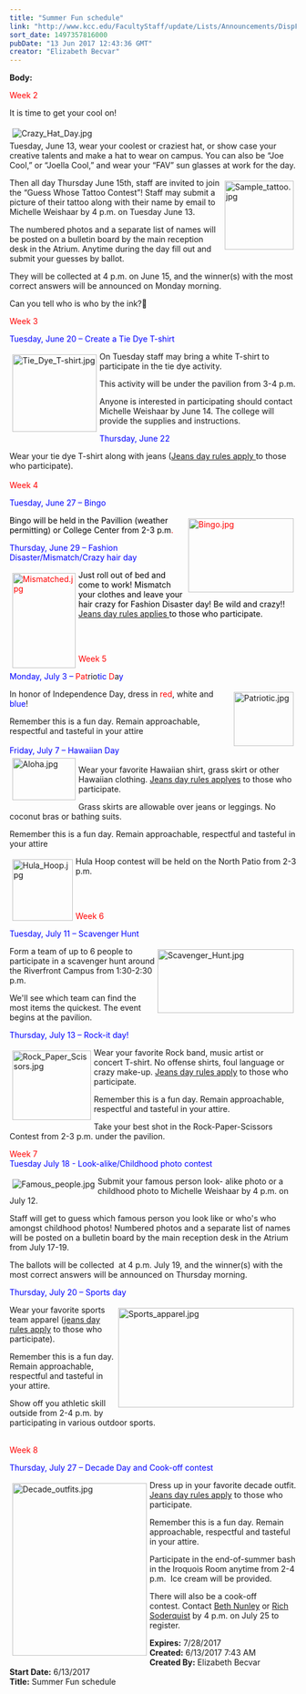 ```yaml
---
title: "Summer Fun schedule"
link: "http://www.kcc.edu/FacultyStaff/update/Lists/Announcements/DispForm.aspx?ID=2455"
sort_date: 1497357816000
pubDate: "13 Jun 2017 12:43:36 GMT"
creator: "Elizabeth Becvar"
---
```


<div><b>Body:</b> <div class="ExternalClass54D7A62FF2F347049ADDACD61A0F2C02"><p style="color:red">Week 2</p>
<p>It is time to get your cool on!</p>
<p><img alt="Crazy_Hat_Day.jpg" src="/FacultyStaff/update/Documents/Crazy_Hat_Day.jpg" style="margin:5px" /><br />Tuesday, June 13, wear your coolest or craziest hat, or show case your creative talents and make a hat to wear on campus. You can also be “Joe Cool,” or “Joella Cool,” and wear your “FAV” sun glasses at work for the day. </p>
<p><img width="337" height="336" alt="Sample_tattoo.jpg" src="/FacultyStaff/update/Documents/Sample_tattoo.jpg" style="height:121px;width:121px;vertical-align:auto;float:right;margin:5px" />Then all day Thursday June 15th, staff are invited to join the “Guess Whose Tattoo Contest”! Staff may submit a picture of their tattoo along with their name by email to Michelle Weishaar by 4 p.m. on Tuesday June 13. </p>
<p>The numbered photos and a separate list of names will be posted on a bulletin board by the main reception desk in the Atrium. Anytime during the day fill out and submit your guesses by ballot. </p>
<p>They will be collected at 4 p.m. on June 15, and the winner(s) with the most correct answers will be announced on Monday morning.</p>
<p>Can you tell who is who by the ink?</p>
<p><span style="color:red">​Week 3</span></p></div>
<div class="ExternalClass734CB79D3541424DBE14E5697C917909"><p><span style="color:red"></span><span style="color:blue">Tuesday, June 20 – Create a Tie Dye T-shirt</span></p>
<p><img width="369" height="335" alt="Tie_Dye_T-shirt.jpg" src="/FacultyStaff/update/Documents/Tie_Dye_T-shirt.jpg" style="height:136px;width:148px;vertical-align:auto;float:left;margin:5px" />On Tuesday staff may bring a white T-shirt to participate in the tie dye activity.  </p>
<p>This activity will be under the pavilion from 3-4 p.m. </p>
<p>Anyone is interested in participating should contact Michelle Weishaar by June 14. The college will provide the supplies and instructions.</p>
<p style="color:blue">Thursday, June 22</p>
<p>Wear your tie dye T-shirt along with jeans (<a href="/FacultyStaff/update/Documents/CasualDenimGuidelines.pdf">Jeans day rules apply </a>to those who participate).  <br /> <br /><span style="color:red">Week 4</span></p></div>
<div class="ExternalClassB402F19ACF1747B6ACB32EB8BF1BD421"><p style="color:red"><span style="color:blue">Tuesday, June 27 – Bingo</span></p>
<p style="color:red"><img width="448" height="315" alt="Bingo.jpg" src="/FacultyStaff/update/Documents/Bingo.jpg" style="height:130px;width:185px;vertical-align:auto;float:right;margin:5px" /><span style="color:#000000">Bingo will be held in the Pavillion (weather permitting) or College Center from 2-3 p.m</span>.  </p>
<p style="color:red"><span style="color:blue">Thursday, June 29 – Fashion Disaster/Mismatch/Crazy hair day</span></p>
<p style="color:red"><img width="200" height="299" alt="Mismatched.jpg" src="/FacultyStaff/update/Documents/Mismatched.jpg" style="height:167px;width:111px;vertical-align:auto;float:left;margin:5px" /><span style="color:#000000">Just roll out of bed and come to work! Mismatch your clothes and leave your hair crazy for Fashion Disaster day! Be wild and crazy!! </span><a href="/FacultyStaff/update/Documents/CasualDenimGuidelines.pdf">Jeans day rules applies </a><span style="color:#000000">to those who participate.</span><br /><br /></p>
<p style="color:red"> </p>
<p style="color:red">Week 5</p></div>
<div class="ExternalClass790FA6EFAB3E49DF99C8F2E4097F26F0"><p>​<span style="color:blue">Monday, July 3 –</span> <span style="color:red">Pat</span>rio<span style="color:blue">tic</span> <span style="color:red">D</span>a<span style="color:blue">y</span></p>
<span style="color:blue"></span><p><img width="246" height="221" alt="Patriotic.jpg" src="/FacultyStaff/update/Documents/Patriotic.jpg" style="height:95px;width:105px;vertical-align:auto;float:right;margin:5px" />In honor of Independence Day, dress in <span style="color:red">red</span>, white and <span style="color:blue">blue</span>!  </p>
<p><strong></strong>Remember this is a fun day. Remain approachable, respectful and tasteful in your attire<br /><br /><span style="color:blue">Friday, July 7 – Hawaiian Day</span><br /><img width="337" height="223" alt="Aloha.jpg" src="/FacultyStaff/update/Documents/Aloha.jpg" style="height:74px;width:111px;vertical-align:auto;float:left;margin:5px" /><br />Wear your favorite Hawaiian shirt, grass skirt or other Hawaiian clothing. <a href="/FacultyStaff/update/Documents/CasualDenimGuidelines.pdf">Jeans day rules applyes</a> to those who participate. </p>
<p>Grass skirts are allowable over jeans or leggings. No coconut bras or bathing suits.</p>
<p>Remember this is a fun day. Remain approachable, respectful and tasteful in your attire</p>
<p><img width="149" height="153" alt="Hula_Hoop.jpg" src="/FacultyStaff/update/Documents/Hula_Hoop.jpg" style="height:108px;width:106px;vertical-align:auto;float:left;margin:5px" />Hula Hoop contest will be held on the North Patio from 2-3 p.m. <br /><br /></p>
<p> </p>
<p style="color:red">Week 6</p></div>
<div class="ExternalClass42D522C04E474BD2B403306EF055E7B6"><p>​<span style="color:blue">Tuesday, July 11 – Scavenger Hunt</span></p>
<p><img width="331" height="155" alt="Scavenger_Hunt.jpg" src="/FacultyStaff/update/Documents/Scavenger_Hunt.jpg" style="height:112px;width:239px;vertical-align:auto;float:right;margin:5px" />Form a team of up to 6 people to participate in a scavenger hunt around the Riverfront Campus from 1:30-2:30 p.m.</p>
<p>We'll see which team can find the most items the quickest. The event begins at the pavilion.</p>
<p><span style="color:blue">Thursday, July 13 – Rock-it day!</span></p>
<p><img width="213" height="187" alt="Rock_Paper_Scissors.jpg" src="/FacultyStaff/update/Documents/Rock_Paper_Scissors.jpg" style="height:122px;width:138px;vertical-align:auto;float:left;margin:5px" />Wear your favorite Rock band, music artist or concert T-shirt. No offense shirts, foul language or crazy make-up. <a href="/FacultyStaff/update/Documents/CasualDenimGuidelines.pdf">Jeans day rules apply</a> to those who participate.</p>
<p>Remember this is a fun day. Remain approachable, respectful and tasteful in your attire.</p>
<p>Take your best shot in the Rock-Paper-Scissors Contest from 2-3 p.m. under the pavilion.<br /></p>
<p><span style="color:red">Week 7</span><br /><span style="color:blue">Tuesday July 18 - Look-alike/Childhood photo contest</span></p></div>
<div class="ExternalClassC60D5E8853764EEBAB47A61F638BC398"><p><img alt="Famous_people.jpg" src="/FacultyStaff/update/Documents/Famous_people.jpg" style="vertical-align:auto;float:left;margin:5px" />Submit your famous person look- alike photo or a childhood photo to Michelle Weishaar by 4 p.m. on July 12.</p>
<p>Staff will get to guess which famous person you look like or who's who amongst childhood photos! Numbered photos and a separate list of names will be posted on a bulletin board by the main reception desk in the Atrium from July 17-19.  </p>
<p>The ballots will be collected  at 4 p.m. July 19, and the winner(s) with the most correct answers will be announced on Thursday morning.   </p>
<p><span style="color:blue">Thursday, July 20 – Sports day</span></p>
<p><img width="336" alt="Sports_apparel.jpg" src="/FacultyStaff/update/Documents/Sports_apparel.jpg" style="height:175px;width:308px;vertical-align:middle;float:right;margin:5px" />Wear your favorite sports team apparel (<a href="/FacultyStaff/update/Documents/CasualDenimGuidelines.pdf">jeans day rules apply</a> to those who participate). </p>
<p>Remember this is a fun day. Remain approachable, respectful and tasteful in your attire.</p>
<p>Show off you athletic skill outside from 2-4 p.m. by participating in various outdoor sports. </p></div>
<div class="ExternalClassC60D5E8853764EEBAB47A61F638BC398"><p><br /><span style="color:red">Week 8</span></p></div>
<div class="ExternalClass6BD164DB881041859650C105509791D5"><p>​<span style="color:blue">Thursday, July 27 – Decade Day and Cook-off contest</span></p>
<p><img width="270" height="344" alt="Decade_outfits.jpg" src="/FacultyStaff/update/Documents/Decade_outfits.jpg" style="height:303px;width:236px;vertical-align:auto;float:left;margin:5px" />Dress up in your favorite decade outfit. <a href="/FacultyStaff/update/Documents/CasualDenimGuidelines.pdf">Jeans day rules apply</a> to those who participate. </p>
<p>Remember this is a fun day. Remain approachable, respectful and tasteful in your attire.</p>
<p>Participate in the end-of-summer bash in the Iroquois Room anytime from 2-4 p.m.  Ice cream will be provided.</p>
<p>There will also be a cook-off contest. Contact <a href="mailto:bnunley@kcc.edu">Beth Nunley</a> or <a href="mailto:rsoderquist@kcc.edu">Rich Soderquist</a> by 4 p.m. on July 25 to register.<br /></p></div></div>
<div><b>Expires:</b> 7/28/2017</div>
<div><b>Created:</b> 6/13/2017 7:43 AM</div>
<div><b>Created By:</b> Elizabeth Becvar</div>
<div><b>Start Date:</b> 6/13/2017</div>
<div><b>Title:</b> Summer Fun schedule</div>
